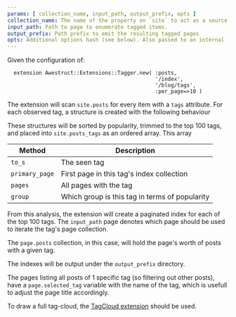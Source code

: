 ```yaml
---
params: [ collection_name, input_path, output_prefix, opts ]
collection_name: The name of the property on `site` to act as a source of tagged pages, typically an array.
input_path: Path to page to enumerate tagged items.
output_prefix: Path prefix to emit the resulting tagged pages
opts: Additional options hash (see below). Also passed to an internal `Paginator`
---
```


Given the configuration of:

      extension Awestruct::Extensions::Tagger.new( :posts, 
                                                   '/index', 
                                                   '/blog/tags', 
                                                   :per_page=>10 )

The extension will scan `site.posts` for every item with a `tags` attribute.
For each observed tag, a structure is created with the following behaviour

These structures will be sorted by popularity, trimmed to the top 100 tags,
and placed into `site.posts_tags` as an ordered array.  This array


Method | Description|
-------|------------|
`to_s`        | The seen tag 
`primary_page` | First page in this tag's index collection  
`pages`  | All pages with the tag 
`group`  | Which group is this tag in terms of popularity 

From this analysis, the extension will create a paginated index for
each of the top 100 tags.  The `input_path` page denotes which page should
be used to iterate the tag's page collection. 

The `page.posts` collection, in this case, will hold the page's worth
of posts with a given tag.

The indexes will be output under the `output_prefix` directory.

The pages listing all posts of 1 specific tag (so filtering out other posts), have a `page.selected_tag` variable with the name of the tag, which is usefull to adjust the page title accordingly.

To draw a full tag-cloud, the [TagCloud extension](/extensions/tag_cloud/) should be used. 

